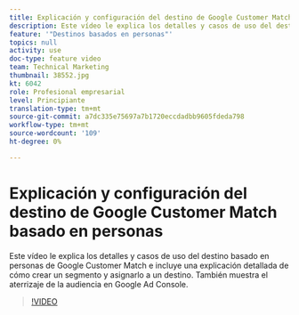 ```yaml
---
title: Explicación y configuración del destino de Google Customer Match basado en personas
description: Este vídeo le explica los detalles y casos de uso del destino de Google Customer Match basado en personas, e incluye una introducción para crear un segmento y asignarlo a un destino. También muestra el aterrizaje de la audiencia en Google Ad Console.
feature: '"Destinos basados en personas"'
topics: null
activity: use
doc-type: feature video
team: Technical Marketing
thumbnail: 38552.jpg
kt: 6042
role: Profesional empresarial
level: Principiante
translation-type: tm+mt
source-git-commit: a7dc335e75697a7b1720eccdadbb9605fdeda798
workflow-type: tm+mt
source-wordcount: '109'
ht-degree: 0%

---
```



# Explicación y configuración del destino de Google Customer Match basado en personas

Este vídeo le explica los detalles y casos de uso del destino basado en personas de Google Customer Match e incluye una explicación detallada de cómo crear un segmento y asignarlo a un destino. También muestra el aterrizaje de la audiencia en Google Ad Console.

>[!VIDEO](https://video.tv.adobe.com/v/38552/?quality=12&learn=on)
